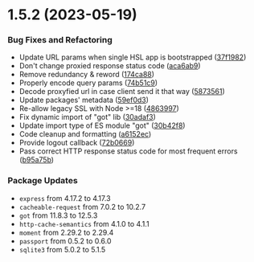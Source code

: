 
# 1.5.2 (2023-05-19)

### Bug Fixes and Refactoring

* Update URL params when single HSL app is bootstrapped ([37f1982](https://github.com/hslayers/hslayers-ng/commit/37f1982a830e37b561e1a8a153ba78c889eaed9b))
* Don't change proxied response status code ([aca6ab9](https://github.com/hslayers/hslayers-ng/commit/aca6ab9c1a193586ca69d7c5d85d5160e0e613ea))
* Remove redundancy & reword ([174ca88](https://github.com/hslayers/hslayers-ng/commit/174ca88916c1dcc38abe167925aa7793e341061e))
* Properly encode query params ([74b51c9](https://github.com/hslayers/hslayers-ng/commit/74b51c9acca07da68aa2efe684bc5432434e959d))
* Decode proxyfied url in case client send it that way ([5873561](https://github.com/hslayers/hslayers-ng/commit/58735614607398bd72a30934e0015552e8effd74))
* Update packages' metadata ([59ef0d3](https://github.com/hslayers/hslayers-ng/commit/59ef0d31430bca91d0f730b67d7e64181703102c))
* Re-allow legacy SSL with Node >=18 ([4863997](https://github.com/hslayers/hslayers-ng/commit/48639973af2605baf531d13b88d05d202a65ce98))
* Fix dynamic import of "got" lib ([30adaf3](https://github.com/hslayers/hslayers-ng/commit/30adaf3fff0d277b4168568d46eebafdb77343f8))
* Update import type of ES module "got" ([30b42f8](https://github.com/hslayers/hslayers-ng/commit/30b42f86ad3b3780b71074e6a8816cdf7b8cf667))
* Code cleanup and formatting ([a6152ec](https://github.com/hslayers/hslayers-ng/commit/a6152ec3cd42494d434c6f5dd1d26d84183a3ebb))
* Provide logout callback ([72b0669](https://github.com/hslayers/hslayers-ng/commit/72b066948b76b40ab6e7c25d3f07d0278ee9233c))
* Pass correct HTTP response status code for most frequent errors ([b95a75b](https://github.com/hslayers/hslayers-ng/commit/b95a75b0925ed792581675898730a24b5b3f9e16))

### Package Updates

* `express` from 4.17.2 to 4.17.3
* `cacheable-request` from 7.0.2 to 10.2.7
* `got` from 11.8.3 to 12.5.3
* `http-cache-semantics` from 4.1.0 to 4.1.1
* `moment` from 2.29.2 to 2.29.4
* `passport` from 0.5.2 to 0.6.0
* `sqlite3` from 5.0.2 to 5.1.5
